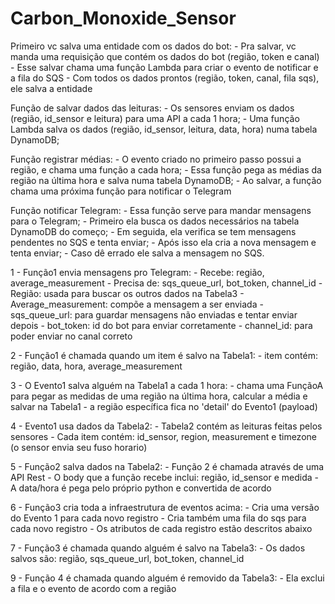 # Carbon_Monoxide_Sensor

Primeiro vc salva uma entidade com os dados do bot:
	- Pra salvar, vc manda uma requisição que contém os dados do bot (região, token e canal)
	- Esse salvar chama uma função Lambda para criar o evento de notificar e a fila do SQS
	- Com todos os dados prontos (região, token, canal, fila sqs), ele salva a entidade

Função de salvar dados das leituras:
	- Os sensores enviam os dados (região, id_sensor e leitura) para uma API a cada 1 hora;
	- Uma função Lambda salva os dados (região, id_sensor, leitura, data, hora) numa tabela DynamoDB;

Função registrar médias:
	- O evento criado no primeiro passo possui a região, e chama uma função a cada hora;
	- Essa função pega as médias da região na última hora e salva numa tabela DynamoDB;
	- Ao salvar, a função chama uma próxima função para notificar o Telegram

Função notificar Telegram:
	- Essa função serve para mandar mensagens para o Telegram;
	- Primeiro ela busca os dados necessários na tabela DynamoDB do começo;
	- Em seguida, ela verifica se tem mensagens pendentes no SQS e tenta enviar;
	- Após isso ela cria a nova mensagem e tenta enviar;
	- Caso dê errado ele salva a mensagem no SQS.




1 - Função1 envia mensagens pro Telegram:
	- Recebe: região, average_measurement
	- Precisa de: sqs_queue_url, bot_token, channel_id
	- Região: usada para buscar os outros dados na Tabela3
	- Average_measurement: compõe a mensagem a ser enviada
	- sqs_queue_url: para guardar mensagens não enviadas e tentar enviar depois
	- bot_token: id do bot para enviar corretamente
	- channel_id: para poder enviar no canal correto

2 - Função1 é chamada quando um item é salvo na Tabela1:
	- item contém: região, data, hora, average_measurement

3 - O Evento1 salva alguém na Tabela1 a cada 1 hora:
	- chama uma FunçãoA para pegar as medidas de uma região na última hora, calcular a média e salvar na Tabela1
	- a região específica fica no 'detail' do Evento1 (payload)

4 - Evento1 usa dados da Tabela2:
	- Tabela2 contém as leituras feitas pelos sensores
	- Cada item contém: id_sensor, region, measurement e timezone (o sensor envia seu fuso horario)

5 - Função2 salva dados na Tabela2:
	- Função 2 é chamada através de uma API	Rest
	- O body que a função recebe inclui: região, id_sensor e medida
	- A data/hora é pega pelo próprio python e convertida de acordo

6 - Função3 cria toda a infraestrutura de eventos acima:
	- Cria uma versão do Evento 1 para cada novo registro
	- Cria também uma fila do sqs para cada novo registro
	- Os atributos de cada registro estão descritos abaixo

7 - Função3 é chamada quando alguém é salvo na Tabela3:
	- Os dados salvos são: região, sqs_queue_url, bot_token, channel_id

9 - Função 4 é chamada quando alguém é removido da Tabela3:
	- Ela exclui a fila e o evento de acordo com a região